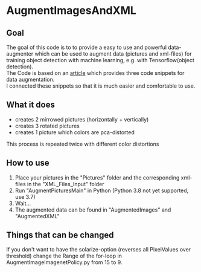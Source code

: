 # AugmentImagesAndXML

## Goal

The goal of this code is to to provide a easy to use and powerful data-augmenter which can be used to augment data (pictures and xml-files) for training object detection with machine learning, e.g. with Tensorflow(object detection).   
The Code is based on an [article](https://medium.com/@bhuwanbhattarai/image-data-augmentation-and-parsing-into-an-xml-file-in-pascal-voc-format-for-object-detection-4cca3d24b33b) which provides three code snippets for data augmentation.   
I connected these snippets so that it is much easier and comfortable to use.

## What it does

* creates 2 mirrowed pictures (horizontally + vertically)
* creates 3 rotated pictures
* creates 1 picture which colors are pca-distorted

This process is repeated twice with different color distortions

## How to use

1. Place your pictures in the "Pictures" folder and the corresponding xml-files in the "XML_Files_Input" folder
2. Run "AugmentPicturesMain" in Python (Python 3.8 not yet supported, use 3.7)
3. Wait...
4. The augmented data can be found in "AugmentedImages" and "AugmentedXML"

## Things that can be changed

If you don't want to have the solarize-option (reverses all PixelValues over threshold) change the Range of the for-loop in AugmentImageImagenetPolicy.py from 15 to 9.
